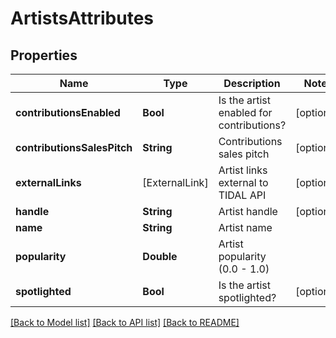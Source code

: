 # ArtistsAttributes

## Properties
Name | Type | Description | Notes
------------ | ------------- | ------------- | -------------
**contributionsEnabled** | **Bool** | Is the artist enabled for contributions? | [optional] 
**contributionsSalesPitch** | **String** | Contributions sales pitch | [optional] 
**externalLinks** | [ExternalLink] | Artist links external to TIDAL API | [optional] 
**handle** | **String** | Artist handle | [optional] 
**name** | **String** | Artist name | 
**popularity** | **Double** | Artist popularity (0.0 - 1.0) | 
**spotlighted** | **Bool** | Is the artist spotlighted? | [optional] 

[[Back to Model list]](../README.md#documentation-for-models) [[Back to API list]](../README.md#documentation-for-api-endpoints) [[Back to README]](../README.md)


